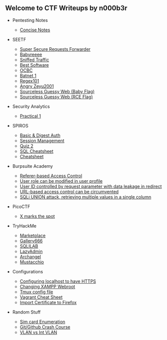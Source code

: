 ## Welcome to CTF Writeups by n000b3r

- Pentesting Notes
  - [Concise Notes](pentesting/concise_notes.md)

- SEETF
  - [Super Secure Requests Forwarder](seetf/seetf_ssrf.md)
  - [Babyreeee](seetf/seetf_baby_re.md)
  - [Sniffed Traffic](seetf/seetf_sniff_traffic.md)
  - [Best Software](seetf/seetf_best_software.md)
  - [OCBC](seetf/seetf_ocbc.md)
  - [Batnet 1](seetf/seetf_batnet1.md)
  - [Regex101](seetf/seetf_regex101.md)
  - [Angry Zeyu2001](seetf/seetf_angryzeyu2001.md)
  - [Sourceless Guessy Web (Baby Flag)](seetf/seetf_sgw_lfi.md)
  - [Sourceless Guessy Web (RCE Flag)](seetf/seetf_sgw_rce.md)

- Security Analytics
  - [Practical 1](sec_analy/practical1.md)

- SPIROS
  - [Basic & Digest Auth](spiros/README.md)
  - [Session Management](spiros/session_management.md)
  - [Quiz 2](spiros/quiz2.md)
  - [SQL Cheatsheet](spiros/sql_cheatsheet.md)
  - [Cheatsheet](spiros/cheatsheet.md)

- Burpsuite Academy
  - [Referer-based Access Control](burpsuite/referer_access_control.md)
  - [User role can be modified in user profile](burpsuite/user_role_mod.md)
  - [User ID controlled by request parameter with data leakage in redirect](burpsuite/user_id_access_control.md)
  - [URL-based access control can be circumvented](burpsuite/circumventing_url_based_para.md)
  - [SQLi UNION attack, retrieving multiple values in a single column](burpsuite/sqli_union_dump.md)

- PicoCTF
  - [X marks the spot](picoctf/xmarksthespot.md)

- TryHackMe
  - [Marketplace](thm/marketplace.md)
  - [Gallery666](thm/gallery666.md)
  - [SQLILAB](thm/sqlilab.md)
  - [LazyAdmin](thm/lazy_admin.md)
  - [Archangel](thm/archangel.md)
  - [Mustacchio](thm/mustacchio.md)

- Configurations
  - [Configuring localhost to have HTTPS](configurations/localhost_to_https.md)
  - [Changing XAMPP Webroot](configurations/changing_webroot.md)
  - [Tmux config file](configurations/tmux_conf.md)
  - [Vagrant Cheat Sheet](configurations/vagrant.md)
  - [Import Certificate to Firefox](configurations/import_cert.md)

- Random Stuff
  - [Sim card Enumeration](randstuff/simcard.md)
  - [Git/Github Crash Course](randstuff/git.md)
  - [VLAN vs Int VLAN](randstuff/vlan.md)